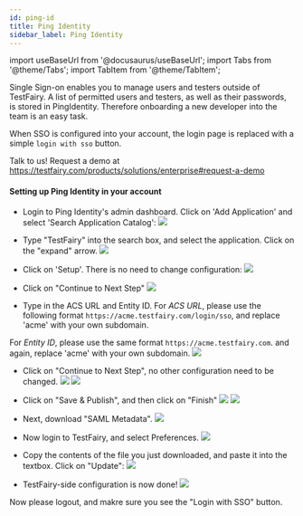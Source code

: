 ```yaml
---
id: ping-id
title: Ping Identity
sidebar_label: Ping Identity
---
```


import useBaseUrl from '@docusaurus/useBaseUrl';
import Tabs from '@theme/Tabs';
import TabItem from '@theme/TabItem';

Single Sign-on enables you to manage users and testers outside of TestFairy. A list of permitted users and testers, as well as their passwords, is stored in PingIdentity. Therefore onboarding a new developer into the team is an easy task.

When SSO is configured into your account, the login page is replaced with a simple `login with sso` button.

Talk to us! Request a demo at https://testfairy.com/products/solutions/enterprise#request-a-demo

#### Setting up Ping Identity in your account

- Login to Ping Identity's admin dashboard. Click on 'Add Application' and select 'Search Application Catalog':
  ![](https://docs.testfairy.com/img/sso/pingidentity/ping-identity-1.png)

- Type "TestFairy" into the search box, and select the application. Click on the "expand" arrow.
  ![](https://docs.testfairy.com/img/sso/pingidentity/ping-identity-2.png)

- Click on 'Setup'. There is no need to change configuration:
  ![](https://docs.testfairy.com/img/sso/pingidentity/ping-identity-3.png)
- Click on "Continue to Next Step"
  ![](https://docs.testfairy.com/img/sso/pingidentity/ping-identity-4.png)
- Type in the ACS URL and Entity ID. For _ACS URL_, please use the following format `https://acme.testfairy.com/login/sso`, and replace 'acme' with your own subdomain.

For _Entity ID_, please use the same format `https://acme.testfairy.com`. and again, replace 'acme' with your own subdomain.
![](https://docs.testfairy.com/img/sso/pingidentity/ping-identity-5.png)

- Click on "Continue to Next Step", no other configuration need to be changed.
  ![](https://docs.testfairy.com/img/sso/pingidentity/ping-identity-6.png)
  ![](https://docs.testfairy.com/img/sso/pingidentity/ping-identity-7.png)
- Click on "Save & Publish", and then click on "Finish"
  ![](https://docs.testfairy.com/img/sso/pingidentity/ping-identity-8.png)
  ![](https://docs.testfairy.com/img/sso/pingidentity/ping-identity-9.png)

- Next, download "SAML Metadata".
  ![](https://docs.testfairy.com/img/sso/pingidentity/ping-identity-10.png)
- Now login to TestFairy, and select Preferences.
  ![](https://docs.testfairy.com/img/sso/pingidentity/ping-identity-11.png)
- Copy the contents of the file you just downloaded, and paste it into the textbox. Click on "Update":
  ![](https://docs.testfairy.com/img/sso/pingidentity/ping-identity-12.png)
- TestFairy-side configuration is now done!
  ![](https://docs.testfairy.com/img/sso/pingidentity/ping-identity-13.png)

Now please logout, and makre sure you see the "Login with SSO" button.
